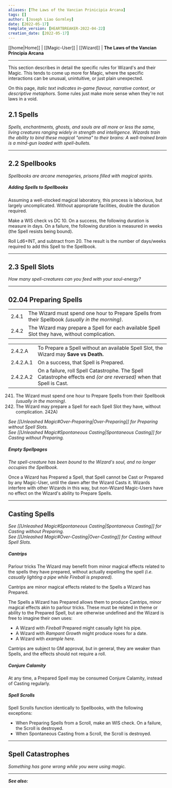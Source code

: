 ```yaml
---
aliases: [The Laws of the Vancian Prinicipia Arcana]
tags: []
author: [Joseph Liao Gormley]
date: [2022-05-17]
template_version: [HEARTBREAKER-2022-04-22]
creation_date: [2022-05-17]
---
```

<!-- Home | Character Creation | -->
[[home|Home]] | [[Magic-User]] | [[Wizard]] | **The Laws of the Vancian Principia Arcana**
___
This section describes in detail the specific rules for Wizard's and their Magic. This tends to come up more for Magic, where the specific interactions can be unusual, unintuitive, or just plain unexpected.

On this page, *italic text indicates in-game flavour, narrative context, or descriptive metaphors.* Some rules just make more sense when they're not laws in a void.

## 2.1 Spells
*Spells, enchantments, ghosts, and souls are all more or less the same, living creatures ranging widely in strength and intelligence. Wizards train the ability to bind these magical "anima" to their brains: A well-trained brain is a mind-gun loaded with spell-bullets.*
___
## 2.2 Spellbooks 
*Spellbooks are arcane menageries, prisons filled with magical spirits.*

<!-- ##### Interactions with other Magic-Users -->


<!--~~will be unable to Cast or Prepare that Spell.~~ 

~~canOther Magic-Users will be unable to Cast or Prepare Spells that a Wizard has  has Prepared, or has Cast today.~~

~~However, non-Wizard Casters do not impose this limitation on Wizards.~~ -->

##### Adding Spells to Spellbooks
Assuming a well-stocked magical laboratory, this process is laborious, but largely uncomplicated. Without appropriate facilities, double the duration required.

Make a WIS check vs DC 10. On a success, the following duration is measure in days. On a failure, the following duration is measured in weeks (the Spell resists being bound).

Roll Ld6+INT, and subtract from 20. The result is the number of days/weeks required to add this Spell to the Spellbook. 
___
## 2.3 Spell Slots 
*How many spell-creatures can you feed with your soul-energy?*
___
## 02.04 Preparing Spells
|        |                                                                                                                      |
| ------- | -------------------------------------------------------------------------------------------------------------------- |
| 2.4.1   | The Wizard must spend one hour to Prepare Spells from their Spellbook *(usually in the morning)*.                    |
| 2.4.2   | The Wizard may prepare a Spell for each available Spell Slot they have, without complication.                        |

|         |                                                                                                                      |
| ------- | -------------------------------------------------------------------------------------------------------------------- |
| 2.4.2.A | To Prepare a Spell without an available Spell Slot, the Wizard may **Save vs Death.**                                |
| 2.4.2.A.1 | On a success, that Spell is Prepared.                                                                                |
| 2.4.2.A.2 | On a failure, roll Spell Catastrophe. The Spell Catastrophe effects end *(or are reversed)* when that Spell is Cast. |

241) The Wizard must spend one hour to Prepare Spells from their Spellbook *(usually in the morning)*.
242) The Wizard may prepare a Spell for each Spell Slot they have, without complication.
242A) 

*See [[Unleashed Magic#Over-Preparing|Over-Preparing]] for Preparing without Spell Slots.*<br>*See [[Unleashed Magic#Spontaneous Casting|Spontaneous Casting]] for Casting without Preparing.*

##### Empty Spellpages
*The spell-creature has been bound to the Wizard's soul, and no longer occupies the Spellbook.*

Once a Wizard has Prepared a Spell, that Spell cannot be Cast or Prepared by any Magic-User, until the dawn after the Wizard Casts it. Wizards interfere with other Wizards in this way, but non-Wizard Magic-Users have no effect on the Wizard's ability to Prepare Spells.


___
## Casting Spells
*See [[Unleashed Magic#Spontaneous Casting|Spontaneous Casting]] for Casting without Preparing.*<br>*See [[Unleashed Magic#Over-Casting|Over-Casting]] for Casting without Spell Slots.*

##### Cantrips
Parlour tricks 
The Wizard may benefit from minor magical effects related to the spells they have prepared, without actually expelling the spell *(i.e. casually lighting a pipe while Fireball is prepared).*

Cantrips are minor magical effects related to the Spells a Wizard has Prepared. 

The Spells a Wizard has Prepared allows them to produce Cantrips, minor magical effects akin to parlour tricks. These must be related in theme or ability to the Prepared Spell, but are otherwise undefined and the Wizard is free to imagine their own uses:
- A Wizard with *Fireball* Prepared might casually light his pipe. 
- A Wizard with *Rampant Growth* might produce roses for a date.
- A Wizard with *example here.*

Cantrips are subject to GM approval, but in general, they are weaker than Spells, and the effects should not require a roll.

##### Conjure Calamity
At any time, a Prepared Spell may be consumed Conjure Calamity, instead of Casting regularly.

##### Spell Scrolls
<!--~~Spell Scrolls are akin to individual entries in the Wizard's Spellbook, but are less durable.~~-->Spell Scrolls function identically to Spellbooks, with the following exceptions:
- When Preparing Spells from a Scroll, make an WIS check. On a failure, the Scroll is destroyed.
- When Spontaneous Casting from a Scroll, the Scroll is destroyed.



<!--~~A Prepared Spell may be consumed to cast a Spell from a Spell Scroll. This process takes 10 minutes to Cast safely, and the Spell Scroll becomes available again at the next sunrise (similar to Spellbook Refreshing).~~

~~Alternatively, the Spell Scroll can be cast as an action during combat. A Prepared Spell is consumed in the casting, and the Wizard must Save vs Spells. On a failure, they roll for Spell Catastrophe, and the Scroll is destroyed.~~
-->
___
## Spell Catastrophes
*Something has gone wrong while you were using magic.*

___
***See also:*** 
